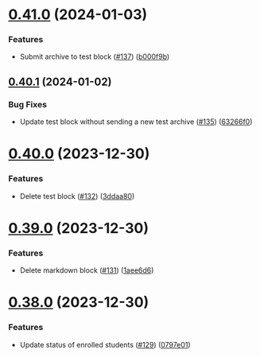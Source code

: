 # [0.41.0](https://github.com/upb-code-labs/main-api/compare/v0.40.1...v0.41.0) (2024-01-03)


### Features

* Submit archive to test block ([#137](https://github.com/upb-code-labs/main-api/issues/137)) ([b000f9b](https://github.com/upb-code-labs/main-api/commit/b000f9b2ab4d1f4863859525e39366de6d8e33e4))



## [0.40.1](https://github.com/upb-code-labs/main-api/compare/v0.40.0...v0.40.1) (2024-01-02)


### Bug Fixes

* Update test block without sending a new test archive ([#135](https://github.com/upb-code-labs/main-api/issues/135)) ([63266f0](https://github.com/upb-code-labs/main-api/commit/63266f07a667844eb0ba7f3263c1bb84678c9ce4))



# [0.40.0](https://github.com/upb-code-labs/main-api/compare/v0.39.0...v0.40.0) (2023-12-30)


### Features

* Delete test block ([#132](https://github.com/upb-code-labs/main-api/issues/132)) ([3ddaa80](https://github.com/upb-code-labs/main-api/commit/3ddaa80089b3e88404bfa0f92070d5f1e21722de))



# [0.39.0](https://github.com/upb-code-labs/main-api/compare/v0.38.0...v0.39.0) (2023-12-30)


### Features

* Delete markdown block ([#131](https://github.com/upb-code-labs/main-api/issues/131)) ([1aee6d6](https://github.com/upb-code-labs/main-api/commit/1aee6d6c4509953aa03d1d449cb173a916eedc27))



# [0.38.0](https://github.com/upb-code-labs/main-api/compare/v0.37.0...v0.38.0) (2023-12-30)


### Features

* Update status of enrolled students ([#129](https://github.com/upb-code-labs/main-api/issues/129)) ([0797e01](https://github.com/upb-code-labs/main-api/commit/0797e01e7795c2c46065c33b3c6549f3136dd95e))



